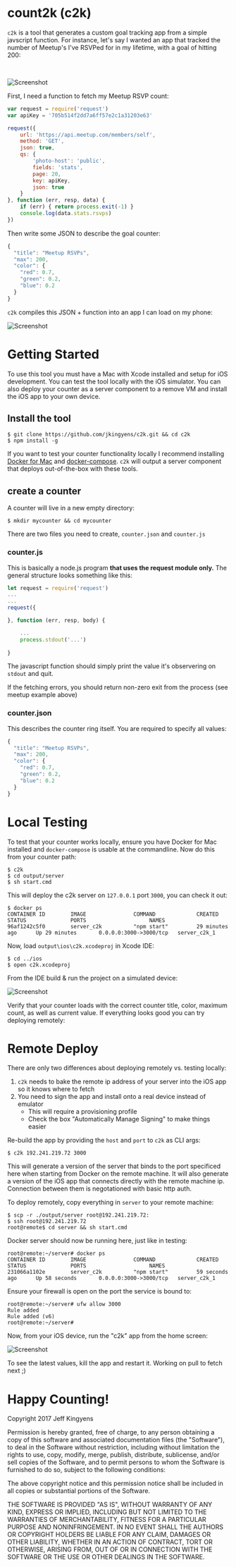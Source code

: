 # count2k (c2k)

`c2k` is a tool that generates a custom goal tracking app from a simple javscript function. For instance, let's say I wanted an app that tracked the number of Meetup's I've RSVPed for in my lifetime, with a goal of hitting 200:

<br>

![Screenshot](samples/meetup/screen.png)


First, I need a function to fetch my Meetup RSVP count: 

```javascript
var request = require('request')
var apiKey = '705b514f2dd7a6ff57e2c1a31203e63'

request({ 
    url: 'https://api.meetup.com/members/self',
    method: 'GET',
    json: true,
    qs: { 
        'photo-host': 'public',
        fields: 'stats',
        page: 20,
        key: apiKey,
        json: true
    }
}, function (err, resp, data) { 
    if (err) { return process.exit(-1) }
    console.log(data.stats.rsvps)
})
```

Then write some JSON to describe the goal counter:

```javascript
{
  "title": "Meetup RSVPs",
  "max": 200,
  "color": { 
    "red": 0.7,
    "green": 0.2,
    "blue": 0.2
  }
}
```

`c2k` compiles this JSON + function into an app I can load on my phone:

![Screenshot](icon.png)


# Getting Started

To use this tool you must have a Mac with Xcode installed and setup for iOS development. You can test the tool locally with the iOS simulator. You can also deploy your counter as a server component to a remove VM and install the iOS app to your own device.

## Install the tool

    $ git clone https://github.com/jkingyens/c2k.git && cd c2k
    $ npm install -g

If you want to test your counter functionality locally I recommend installing [Docker for Mac](https://store.docker.com/editions/community/docker-ce-desktop-mac?tab=description) and [docker-compose](https://github.com/docker/compose/releases). `c2k` will output a server component that deploys out-of-the-box with these tools.

## create a counter

A counter will live in a new empty directory:

    $ mkdir mycounter && cd mycounter

There are two files you need to create, `counter.json` and `counter.js`

### counter.js 

This is basically a node.js program **that uses the request module only.** The general structure looks something like this:

```javascript
let request = require('request')
...
...
request({ 

}, function (err, resp, body) { 

    ...
    process.stdout('...')
    
}
```

The javascript function should simply print the value it's observering on `stdout` and quit.

If the fetching errors, you should return non-zero exit from the process (see meetup example above)

### counter.json 

This describes the counter ring itself. You are required to specify all values:

```javascript
{
  "title": "Meetup RSVPs",
  "max": 200,
  "color": { 
    "red": 0.7,
    "green": 0.2,
    "blue": 0.2
  }
}
```

# Local Testing

To test that your counter works locally, ensure you have Docker for Mac installed and `docker-compose` is usable at the commandline. Now do this from your counter path:

    $ c2k
    $ cd output/server
    $ sh start.cmd

This will deploy the c2k server on `127.0.0.1` port `3000`, you can check it out:

    $ docker ps
    CONTAINER ID        IMAGE               COMMAND             CREATED             STATUS              PORTS                    NAMES
    96af1242c5f0        server_c2k          "npm start"         29 minutes ago      Up 29 minutes       0.0.0.0:3000->3000/tcp   server_c2k_1

Now, load `output\ios\c2k.xcodeproj` in Xcode IDE: 

    $ cd ../ios
    $ open c2k.xcodeproj

From the IDE build & run the project on a simulated device:

![Screenshot](build.png)

Verify that your counter loads with the correct counter title, color, maximum count, as well as current value. If everything looks good you can try deploying remotely:

# Remote Deploy

There are only two differences about deploying remotely vs. testing locally:

1. `c2k` needs to bake the remote ip address of your server into the iOS app so it knows where to fetch
2. You need to sign the app and install onto a real device instead of emulator
    * This will require a provisioning profile
    * Check the box "Automatically Manage Signing" to make things easier

Re-build the app by providing the `host` and `port` to `c2k` as CLI args:

    $ c2k 192.241.219.72 3000

This will generate a version of the server that binds to the port specificed here when starting from Docker on the remote machine. It will also generate a version of the iOS app that connects directly with the remote machine ip. Connection between them is negotationed with basic http auth.

To deploy remotely, copy everything in `server` to your remote machine:

    $ scp -r ./output/server root@192.241.219.72:
    $ ssh root@192.241.219.72
    root@remote$ cd server && sh start.cmd

Docker server should now be running here, just like in testing:

    root@remote:~/server# docker ps
    CONTAINER ID        IMAGE               COMMAND             CREATED             STATUS              PORTS                    NAMES
    231066a1102e        server_c2k          "npm start"         59 seconds ago      Up 58 seconds       0.0.0.0:3000->3000/tcp   server_c2k_1

Ensure your firewall is open on the port the service is bound to:

    root@remote:~/server# ufw allow 3000
    Rule added
    Rule added (v6)
    root@remote:~/server# 

Now, from your iOS device, run the "c2k" app from the home screen: 

![Screenshot](samples/meetup/screen.png)

To see the latest values, kill the app and restart it. Working on pull to fetch next ;) 

# Happy Counting!


Copyright 2017 Jeff Kingyens

Permission is hereby granted, free of charge, to any person obtaining a copy of this software and associated documentation files (the "Software"), to deal in the Software without restriction, including without limitation the rights to use, copy, modify, merge, publish, distribute, sublicense, and/or sell copies of the Software, and to permit persons to whom the Software is furnished to do so, subject to the following conditions:

The above copyright notice and this permission notice shall be included in all copies or substantial portions of the Software.

THE SOFTWARE IS PROVIDED "AS IS", WITHOUT WARRANTY OF ANY KIND, EXPRESS OR IMPLIED, INCLUDING BUT NOT LIMITED TO THE WARRANTIES OF MERCHANTABILITY, FITNESS FOR A PARTICULAR PURPOSE AND NONINFRINGEMENT. IN NO EVENT SHALL THE AUTHORS OR COPYRIGHT HOLDERS BE LIABLE FOR ANY CLAIM, DAMAGES OR OTHER LIABILITY, WHETHER IN AN ACTION OF CONTRACT, TORT OR OTHERWISE, ARISING FROM, OUT OF OR IN CONNECTION WITH THE SOFTWARE OR THE USE OR OTHER DEALINGS IN THE SOFTWARE.
